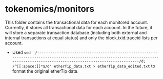 # tokenomics/monitors

This folder contains the transactional data for each monitored account. Currently, it stores all transactional data for each account. In the future, it will store a separate transaction database (including both external and internal transactions at equal status) and only the block.txid.traceid lists per account.

- Used `sed '/------------------------------------------------------------------------------------------------------------------------------------------------------------------------------------/d; /^[[:space:]]*$/d' etherTip_data.txt > etherTip_data_edited.txt` to format the original etherTip data.
